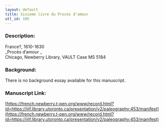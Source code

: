 ```yaml
---
layout: default
title: Sixieme livre du Proces d'amour
utl_id: 105
---
```


### Description:

France?, 1610-1630<br>
_Procès d’amour _<br>
Chicago, Newberry Library, VAULT Case MS 5184

### Background:

There is no background essay available for this manuscript.

### Manuscript Link:

[https://french.newberry.t-pen.org/www/record.html?id=https://iiif.library.utoronto.ca/presentation/v2/paleography:453/manifest](https://french.newberry.t-pen.org/www/record.html?id=https://iiif.library.utoronto.ca/presentation/v2/paleography:453/manifest)
